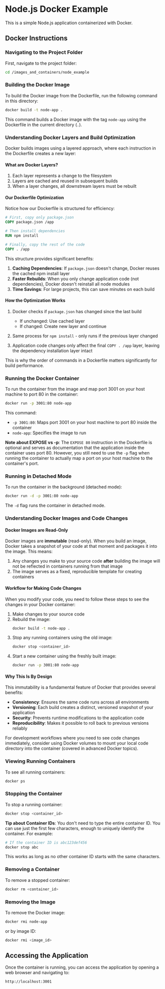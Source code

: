 # Node.js Docker Example

This is a simple Node.js application containerized with Docker.

## Docker Instructions

### Navigating to the Project Folder

First, navigate to the project folder:

```bash
cd /images_and_containers/node_example
```

### Building the Docker Image

To build the Docker image from the Dockerfile, run the following command in this directory:

```bash
docker build -t node-app .
```

This command builds a Docker image with the tag `node-app` using the Dockerfile in the current directory (`.`).

### Understanding Docker Layers and Build Optimization

Docker builds images using a layered approach, where each instruction in the Dockerfile creates a new layer:

#### What are Docker Layers?

1. Each layer represents a change to the filesystem
2. Layers are cached and reused in subsequent builds
3. When a layer changes, all downstream layers must be rebuilt

#### Our Dockerfile Optimization

Notice how our Dockerfile is structured for efficiency:

```dockerfile
# First, copy only package.json
COPY package.json /app

# Then install dependencies
RUN npm install

# Finally, copy the rest of the code
COPY . /app
```

This structure provides significant benefits:

1. **Caching Dependencies**: If `package.json` doesn't change, Docker reuses the cached npm install layer
2. **Faster Rebuilds**: When you only change application code (not dependencies), Docker doesn't reinstall all node modules
3. **Time Savings**: For large projects, this can save minutes on each build

#### How the Optimization Works

1. Docker checks if `package.json` has changed since the last build
   - If unchanged: Use cached layer
   - If changed: Create new layer and continue

2. Same process for `npm install` - only runs if the previous layer changed

3. Application code changes only affect the final `COPY . /app` layer, leaving the dependency installation layer intact

This is why the order of commands in a Dockerfile matters significantly for build performance.

### Running the Docker Container

To run the container from the image and map port 3001 on your host machine to port 80 in the container:

```bash
docker run -p 3001:80 node-app
```

This command:
- `-p 3001:80`: Maps port 3001 on your host machine to port 80 inside the container
- `node-app`: Specifies the image to run

**Note about EXPOSE vs -p**:
The `EXPOSE 80` instruction in the Dockerfile is optional and serves as documentation that the application inside the container uses port 80. However, you still need to use the `-p` flag when running the container to actually map a port on your host machine to the container's port.

### Running in Detached Mode

To run the container in the background (detached mode):

```bash
docker run -d -p 3001:80 node-app
```

The `-d` flag runs the container in detached mode.

### Understanding Docker Images and Code Changes

#### Docker Images are Read-Only

Docker images are **immutable** (read-only). When you build an image, Docker takes a snapshot of your code at that moment and packages it into the image. This means:

1. Any changes you make to your source code **after** building the image will not be reflected in containers running from that image
2. The image serves as a fixed, reproducible template for creating containers

#### Workflow for Making Code Changes

When you modify your code, you need to follow these steps to see the changes in your Docker container:

1. Make changes to your source code
2. Rebuild the image:
   ```bash
   docker build -t node-app .
   ```
3. Stop any running containers using the old image:
   ```bash
   docker stop <container_id>
   ```
4. Start a new container using the freshly built image:
   ```bash
   docker run -p 3001:80 node-app
   ```

#### Why This Is By Design

This immutability is a fundamental feature of Docker that provides several benefits:

- **Consistency**: Ensures the same code runs across all environments
- **Versioning**: Each build creates a distinct, versioned snapshot of your application
- **Security**: Prevents runtime modifications to the application code
- **Reproducibility**: Makes it possible to roll back to previous versions reliably

For development workflows where you need to see code changes immediately, consider using Docker volumes to mount your local code directory into the container (covered in advanced Docker topics).

### Viewing Running Containers

To see all running containers:

```bash
docker ps
```

### Stopping the Container

To stop a running container:

```bash
docker stop <container_id>
```

**Tip about Container IDs**: 
You don't need to type the entire container ID. You can use just the first few characters, enough to uniquely identify the container. For example:

```bash
# If the container ID is abc123def456
docker stop abc
```

This works as long as no other container ID starts with the same characters.

### Removing a Container

To remove a stopped container:

```bash
docker rm <container_id>
```

### Removing the Image

To remove the Docker image:

```bash
docker rmi node-app
```

or by image ID:

```bash
docker rmi <image_id>
```

## Accessing the Application

Once the container is running, you can access the application by opening a web browser and navigating to:

```
http://localhost:3001
